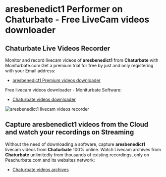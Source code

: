 # aresbenedict1 Performer on Chaturbate - Free LiveCam videos downloader

## Chaturbate Live Videos Recorder

Monitor and record livecam videos of **aresbenedict1** from **Chaturbate** with Moniturbate.com
Get a premium trial for free by just and only registering with your Email address:
* [aresbenedict1 Premium videos downloader](https://moniturbate.com/request-demo-licence-key.html)

Free livecam videos downloader - Moniturbate Software:
* [Chaturbate videos downloader](https://moniturbate.com/moniturbate-download-software.html)

![aresbenedict1 livecam videos recorder](https://peachurnet.com/templates/moniturbate-software.png)


## Capture aresbenedict1 videos from the Cloud and watch your recordings on Streaming

Without the need of downloading a software, capture **aresbenedict1** livecam videos from **Chaturbate** 100% online.
Watch Livecam archives from **Chaturbate** unlimitedly from thousands of existing recordings, only on Peachurbate.com and its websites network:
* [Chaturbate videos archives](https://peachurnet.com/)